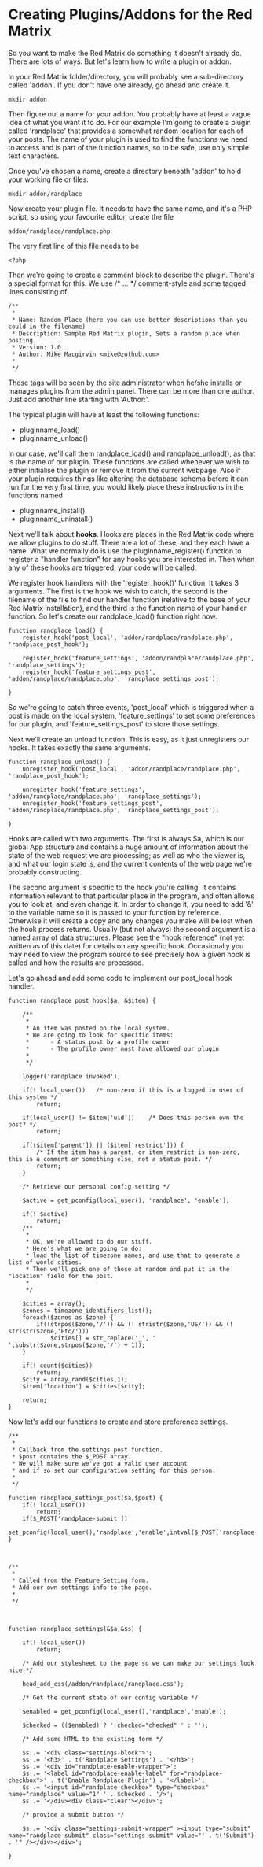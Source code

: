 Creating Plugins/Addons for the Red Matrix
==========================================


So you want to make the Red Matrix do something it doesn't already do. There are lots of ways. But let's learn how to write a plugin or addon. 


In your Red Matrix folder/directory, you will probably see a sub-directory called 'addon'. If you don't have one already, go ahead and create it. 

	mkdir addon

Then figure out a name for your addon. You probably have at least a vague idea of what you want it to do. For our example I'm going to create a plugin called 'randplace' that provides a somewhat random location for each of your posts. The name of your plugin is used to find the functions we need to access and is part of the function names, so to be safe, use only simple text characters.

Once you've chosen a name, create a directory beneath 'addon' to hold your working file or files.

	mkdir addon/randplace

Now create your plugin file. It needs to have the same name, and it's a PHP script, so using your favourite editor, create the file

	addon/randplace/randplace.php

The very first line of this file needs to be

	<?php

Then we're going to create a comment block to describe the plugin. There's a special format for this. We use /* ... */ comment-style and some tagged lines consisting of

	/**
	 *
	 * Name: Random Place (here you can use better descriptions than you could in the filename)
	 * Description: Sample Red Matrix plugin, Sets a random place when posting.
	 * Version: 1.0
	 * Author: Mike Macgirvin <mike@zothub.com>
	 *
	 */

These tags will be seen by the site administrator when he/she installs or manages plugins from the admin panel. There can be more than one author. Just add another line starting with 'Author:'.

The typical plugin will have at least the following functions:

* pluginname_load()
* pluginname_unload()

In our case, we'll call them randplace_load() and randplace_unload(), as that is the name of our plugin. These functions are called whenever we wish to either initialise the plugin or remove it from the current webpage. Also if your plugin requires things like altering the database schema before it can run for the very first time, you would likely place these instructions in the functions named

* pluginname_install()
* pluginname_uninstall()


Next we'll talk about **hooks**. Hooks are places in the Red Matrix code where we allow plugins to do stuff. There are a lot of these, and they each have a name. What we normally do is use the pluginname_register() function to register a "handler function" for any hooks you are interested in. Then when any of these hooks are triggered, your code will be called.

We register hook handlers with the 'register_hook()' function. It takes 3 arguments. The first is the hook we wish to catch, the second is the filename of the file to find our handler function (relative to the base of your Red Matrix installation), and the third is the function name of your handler function. So let's create our randplace_load() function right now. 


	function randplace_load() {
	    register_hook('post_local', 'addon/randplace/randplace.php', 'randplace_post_hook');

    	register_hook('feature_settings', 'addon/randplace/randplace.php', 'randplace_settings');
    	register_hook('feature_settings_post', 'addon/randplace/randplace.php', 'randplace_settings_post');

	}


So we're going to catch three events, 'post_local' which is triggered when a post is made on the local system, 'feature_settings' to set some preferences for our plugin, and 'feature_settings_post' to store those settings. 

Next we'll create an unload function. This is easy, as it just unregisters our hooks. It takes exactly the same arguments. 

	function randplace_unload() {
	    unregister_hook('post_local', 'addon/randplace/randplace.php', 'randplace_post_hook');

    	unregister_hook('feature_settings', 'addon/randplace/randplace.php', 'randplace_settings');
    	unregister_hook('feature_settings_post', 'addon/randplace/randplace.php', 'randplace_settings_post');

	}


Hooks are called with two arguments. The first is always $a, which is our global App structure and contains a huge amount of information about the state of the web request we are processing; as well as who the viewer is, and what our login state is, and the current contents of the web page we're probably constructing.

The second argument is specific to the hook you're calling. It contains information relevant to that particular place in the program, and often allows you to look at, and even change it. In order to change it, you need to add '&' to the variable name so it is passed to your function by reference. Otherwise it will create a copy and any changes you make will be lost when the hook process returns. Usually (but not always) the second argument is a named array of data structures. Please see the "hook reference" (not yet written as of this date) for details on any specific hook. Occasionally you may need to view the program source to see precisely how a given hook is called and how the results are processed. 

Let's go ahead and add some code to implement our post_local hook handler. 

	function randplace_post_hook($a, &$item) {

	    /**
    	 *
	     * An item was posted on the local system.
    	 * We are going to look for specific items:
	     *      - A status post by a profile owner
    	 *      - The profile owner must have allowed our plugin
	     *
    	 */

	    logger('randplace invoked');

	    if(! local_user())   /* non-zero if this is a logged in user of this system */
	        return;

	    if(local_user() != $item['uid'])    /* Does this person own the post? */
	        return;

	    if(($item['parent']) || ($item['restrict'])) {
		    /* If the item has a parent, or item_restrict is non-zero, this is a comment or something else, not a status post. */
	        return;
		}

	    /* Retrieve our personal config setting */

	    $active = get_pconfig(local_user(), 'randplace', 'enable');

    	if(! $active)
        	return;
	    /**
    	 *
	     * OK, we're allowed to do our stuff.
    	 * Here's what we are going to do:
	     * load the list of timezone names, and use that to generate a list of world cities.
    	 * Then we'll pick one of those at random and put it in the "location" field for the post.
	     *
    	 */

	    $cities = array();
    	$zones = timezone_identifiers_list();
	    foreach($zones as $zone) {
    	    if((strpos($zone,'/')) && (! stristr($zone,'US/')) && (! stristr($zone,'Etc/')))
        	    $cities[] = str_replace('_', ' ',substr($zone,strpos($zone,'/') + 1));
	    }

    	if(! count($cities))
        	return;
	    $city = array_rand($cities,1);
    	$item['location'] = $cities[$city];

	    return;
	}


Now let's add our functions to create and store preference settings.

	/**
	 *
	 * Callback from the settings post function.
	 * $post contains the $_POST array.
	 * We will make sure we've got a valid user account
	 * and if so set our configuration setting for this person.
	 *
	 */

	function randplace_settings_post($a,$post) {
	    if(! local_user())
	        return;
	    if($_POST['randplace-submit'])
	        set_pconfig(local_user(),'randplace','enable',intval($_POST['randplace']));
	}



	/**
	 *
	 * Called from the Feature Setting form.
	 * Add our own settings info to the page.
	 *
	 */



	function randplace_settings(&$a,&$s) {

	    if(! local_user())
	        return;

	    /* Add our stylesheet to the page so we can make our settings look nice */

	    head_add_css(/addon/randplace/randplace.css');

	    /* Get the current state of our config variable */

	    $enabled = get_pconfig(local_user(),'randplace','enable');

	    $checked = (($enabled) ? ' checked="checked" ' : '');

	    /* Add some HTML to the existing form */

	    $s .= '<div class="settings-block">';
	    $s .= '<h3>' . t('Randplace Settings') . '</h3>';
	    $s .= '<div id="randplace-enable-wrapper">';
	    $s .= '<label id="randplace-enable-label" for="randplace-checkbox">' . t('Enable Randplace Plugin') . '</label>';
	    $s .= '<input id="randplace-checkbox" type="checkbox" name="randplace" value="1" ' . $checked . '/>';
	    $s .= '</div><div class="clear"></div>';

	    /* provide a submit button */

	    $s .= '<div class="settings-submit-wrapper" ><input type="submit" name="randplace-submit" class="settings-submit" value="' . t('Submit') . '" /></div></div>';

	}


   


 